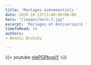 ```yaml
---
title: 'Montages évènementiels '
date: 2020-10-13T13:00:00+00:00
hero: "/images/hero-3.jpg"
excerpt: 'Mariages et Anniversaire '
timeToRead: 14
authors:
- Dennis Brotzky

---
```

{{< youtube [nlePGPbyqiY](https://www.youtube.com/watch?v=nlePGPbyqiY "https://www.youtube.com/watch?v=nlePGPbyqiY") >}}